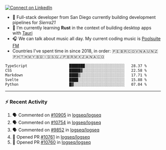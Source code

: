 [![Connect on LinkedIn](https://img.shields.io/badge/--linkedin?label=LinkedIn&logo=LinkedIn&style=social)](https://www.linkedin.com/in/aurnik)

- 🔭 Full-stack developer from San Diego currently building development pipelines for _Sierra21_
- 🌱 I’m currently learning **Rust** in the context of building desktop apps with [Tauri](https://github.com/tauri-apps/tauri)
- 🎧 We can talk about music all day. My current coding music is [Poolsuite FM](http://poolsuite.net)
- Countries I've spent time in since 2018, in order: 🇵🇪🇧🇷🇨🇴🇻🇳🇦🇺🇳🇿🇵🇭🇹🇭🇲🇾🇧🇩🇮🇩🇸🇬🇯🇵🇧🇷🇲🇽🇿🇦🇳🇦🇨🇴

<!--START_SECTION:waka-->

```txt
TypeScript                   ███████░░░░░░░░░░░░░░░░░░   28.37 %
CSS                          █████▓░░░░░░░░░░░░░░░░░░░   22.58 %
Markdown                     ████▒░░░░░░░░░░░░░░░░░░░░   17.71 %
Svelte                       ████░░░░░░░░░░░░░░░░░░░░░   15.88 %
Python                       █▓░░░░░░░░░░░░░░░░░░░░░░░   07.04 %
```

<!--END_SECTION:waka-->

---

### :zap: Recent Activity

<!--START_SECTION:activity-->

1. 🗣 Commented on [#10905](https://github.com/logseq/logseq/issues/10905#issuecomment-1912828479) in [logseq/logseq](https://github.com/logseq/logseq)
2. 🗣 Commented on [#10754](https://github.com/logseq/logseq/issues/10754#issuecomment-1879515536) in [logseq/logseq](https://github.com/logseq/logseq)
3. 🗣 Commented on [#9852](https://github.com/logseq/logseq/issues/9852#issuecomment-1869758086) in [logseq/logseq](https://github.com/logseq/logseq)
4. 💪 Opened PR [#10761](https://github.com/logseq/logseq/pull/10761) in [logseq/logseq](https://github.com/logseq/logseq)
5. 💪 Opened PR [#10760](https://github.com/logseq/logseq/pull/10760) in [logseq/logseq](https://github.com/logseq/logseq)
<!--END_SECTION:activity-->
